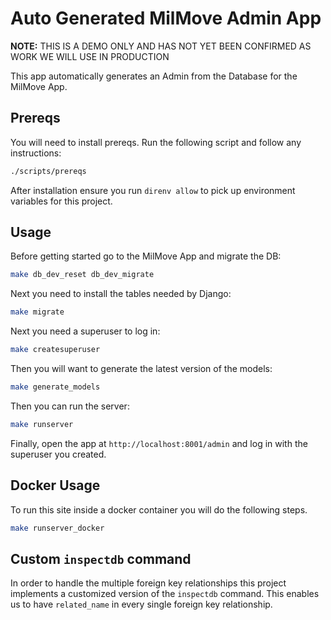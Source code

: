 # Auto Generated MilMove Admin App

**NOTE:** THIS IS A DEMO ONLY AND HAS NOT YET BEEN CONFIRMED AS WORK WE WILL USE IN PRODUCTION

This app automatically generates an Admin from the Database for the MilMove App.

## Prereqs

You will need to install prereqs. Run the following script and follow any instructions:

```sh
./scripts/prereqs
```

After installation ensure you run `direnv allow` to pick up environment variables for this project.

## Usage

Before getting started go to the MilMove App and migrate the DB:

```sh
make db_dev_reset db_dev_migrate
```

Next you need to install the tables needed by Django:

```sh
make migrate
```

Next you need a superuser to log in:

```sh
make createsuperuser
```

Then you will want to generate the latest version of the models:

```sh
make generate_models
```

Then you can run the server:

```sh
make runserver
```

Finally, open the app at `http://localhost:8001/admin` and log in with the superuser you created.

## Docker Usage

To run this site inside a docker container you will do the following steps.

```sh
make runserver_docker
```

## Custom `inspectdb` command

In order to handle the multiple foreign key relationships this project implements a customized version of the
`inspectdb` command. This enables us to have `related_name` in every single foreign key relationship.
